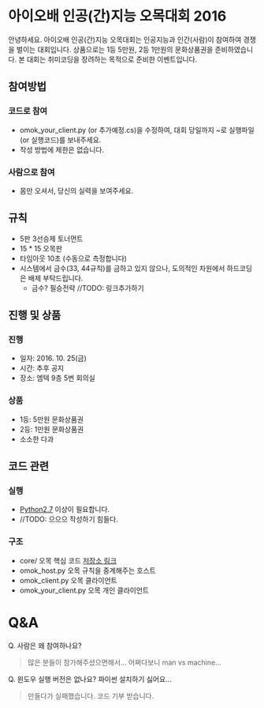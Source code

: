 # 아이오배 인공(간)지능 오목대회 2016
안녕하세요. 아이오배 인공(간)지능 오목대회는 인공지능과 인간(사람)이 참여하여 경쟁을 벌이는 대회입니다. 상품으로는 1등 5만원, 2등 1만원의 문화상품권을 준비하였습니다. 본 대회는 취미코딩을 장려하는 목적으로 준비한 이벤트입니다.


## 참여방법
### 코드로 참여
- omok_your_client.py (or 추가예정.cs)을 수정하여, 대회 당일까지 ~로 실행파일(or 실행코드)를 보내주세요.
- 작성 방법에 제한은 없습니다.

### 사람으로 참여
- 몸만 오셔서, 당신의 실력을 보여주세요.


## 규칙
- 5판 3선승제 토너먼트
- 15 * 15 오목판
- 타임아웃 10초 (수동으로 측정합니다)
- 시스템에서 금수(33, 44규칙)를 금하고 있지 않으나, 도의적인 차원에서 하드코딩은 배제 부탁드립니다.
  - 금수? 필승전략 //TODO: 링크추가하기


## 진행 및 상품
### 진행
- 일자: 2016. 10. 25(금)
- 시간: 추후 공지
- 장소: 엠텍 9층 5번 회의실

### 상품
- 1등: 5만원 문화상품권
- 2등: 1만원 문화상품권
- 소소한 다과


## 코드 관련
### 실행
- [Python2.7](https://www.python.org/downloads/) 이상이 필요합니다.
- //TODO: 으으으 작성하기 힘들다.

### 구조
- core/ 오목 핵심 코드 [저장소 링크](https://github.com/ioatr/omok)
- omok_host.py 오목 규칙을 중계해주는 호스트
- omok_client.py 오목 클라이언트
- omok_your_client.py 오목 개인 클라이언트


# Q&A
Q. 사람은 왜 참여하나요?
> 많은 분들이 참가해주셨으면해서... 어쩌다보니 man vs machine...

Q. 윈도우 실행 버전은 없나요? 파이썬 설치하기 싫어요...
> 만들다가 실패했습니다. 코드 기부 받습니다.
